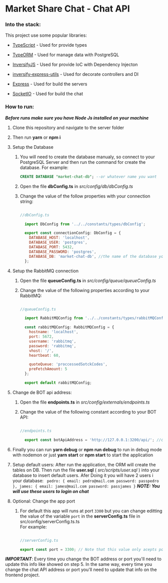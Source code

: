 # Market Share Chat - Chat API

### Into the stack:

This project use some popular libraries:

- [TypeScript]( https://www.typescriptlang.org/ "TypeScript") - Used for provide types

- [TypeORM]( https://typeorm.io/ "TypeORM") - Used for manage data with PostgreSQL

- [InversifyJS]( http://inversify.io/ "InversifyJS") - Used for provide IoC with Dependency Injecton

- [inversify-express-utils]( https://github.com/inversify/inversify-express-utils "inversify-express-utils") - Used for decorate controllers and DI

- [Express]( https://expressjs.com/ "Express") - Used for build the servers

- [SocketIO]( https://socket.io/ "SocketIO") - Used for build the chat

### How to run:

***Before runs make sure you have Node Js installed on your machine***

1. Clone this repository and navigate to the server folder
2. Then run __yarn__ or __npm i__
3. Setup the Database  
    1. You will need to create the database manualy, so connect to your PostgreSQL Server and then run the command for create the database.
        For example: 
        ```sql   
        CREATE DATABASE "market-chat-db"; --or whatever name you want
        ```
    2. Open the file **dbConfig.ts** in _src/config/db/dbConfig.ts_
    3. Change the value of the follow properties with your connection string:  
         
        ```javascript

        //dbConfig.ts
        
          import DbConfig from '../../constants/types/dbConfig';

          export const connectionConfig: DbConfig = {
            DATABASE_HOST: 'localhost',
            DATABASE_USER: 'postgres',
            DATABASE_PORT: 5432,
            DATABASE_PASSWORD: 'postgres',
            DATABASE_DB: 'market-chat-db', //the name of the database you created at the first step
          };

        
        ```
    
4. Setup the RabbitMQ connection
    1. Open the file **queueConfig.ts** in _src/config/queue/queueConfig.ts_
    2. Change the value of the following properties according to your RabbitMQ: 
         
        ```javascript

        //queueConfig.ts
        
          import RabbitMQConfig from '../../constants/types/rabbitMQConfig';

          const rabbitMQConfig: RabbitMQConfig = {
            hostname: 'localhost',
            port: 5672,
            username: 'rabbitmq',
            password: 'rabbitmq',
            vhost: '/',
            heartbeat: 60,

            quoteQueue: 'proccessedSotckCodes',
            preFetchAmount: 5
          };

          export default rabbitMQConfig;

        
        ```
    
5. Change de BOT api address:
    1. Open the file **endpoints.ts** in _src/config/externals/endpoints.ts_
    2. Change the value of the following constant according to your BOT API: 
         
        ```javascript

        //endpoints.ts
        
          export const botApiAddress = 'http://127.0.0.1:3200/api/'; //change address and port here, but keep the '/api/'
        
        ```
6. Finally you can run __yarn debug__ or __npm run debug__ to run in debug mode with nodemon or just __yarn start__ or __npm start__ to start the application

7. Setup default users: After run the application, the ORM will create the tables on DB. Then run the file **user.sql** ( _src/scripts/user.sql_ ) into your database to insert default users.
        Afer Doing it you will have 2 users i your database: 
        ``` 
        pedro: {
          email: pedro@mail.com
          password: passpedro
        },
        james: {
          email: james@mail.com
          password: passjames
        }
        ```
        ***NOTE: You will use these users to login on chat***
8. Optional: Change the app port
    1. For default this app will runs at port `3300` but you can change editting the value of the variable `port` in the **serverConfig.ts** file in src/config/serverConfig.ts.ts  
        For example: 
        ```javascript

        //serverConfig.ts
        
        export const port = 3300; // Note that this value only acepts positive integer numbers
        
        ```

***IMPORTANT***: Every time you change the BOT address or port you'll need to update this info like showed on step 5. In the same way, every time you change the chat API address or port you'll need to update that info on the frontend project. 
